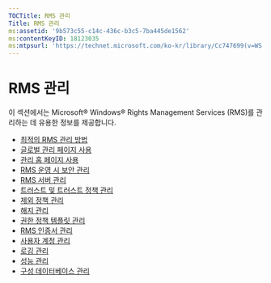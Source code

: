 ```yaml
---
TOCTitle: RMS 관리
Title: RMS 관리
ms:assetid: '9b573c55-c14c-436c-b3c5-7ba445de1562'
ms:contentKeyID: 18123035
ms:mtpsurl: 'https://technet.microsoft.com/ko-kr/library/Cc747699(v=WS.10)'
---
```


RMS 관리
========

이 섹션에서는 Microsoft® Windows® Rights Management Services (RMS)를 관리하는 데 유용한 정보를 제공합니다.

-   [최적의 RMS 관리 방법](https://technet.microsoft.com/385f8112-da00-417f-a2b8-42dc1e06b717)
-   [글로벌 관리 페이지 사용](https://technet.microsoft.com/57bbf402-2351-4dee-823c-27f4dd32447c)
-   [관리 홈 페이지 사용](https://technet.microsoft.com/6c155977-bd0e-47d6-ac65-1746cddb505e)
-   [RMS 운영 시 보안 관리](https://technet.microsoft.com/62050812-de4f-4392-8d63-f2f89aa01ed4)
-   [RMS 서버 관리](https://technet.microsoft.com/7dcd8edc-5d88-421c-b95a-142202d691f0)
-   [트러스트 및 트러스트 정책 관리](https://technet.microsoft.com/1c96ee74-fd28-4511-be21-087e2b04c3ee)
-   [제외 정책 관리](https://technet.microsoft.com/ee31e099-e095-4648-95da-0009fbeb48cb)
-   [해지 관리](https://technet.microsoft.com/df732a7d-1fb0-4845-87ca-fab4bc5f98a0)
-   [권한 정책 템플릿 관리](https://technet.microsoft.com/718286dc-3399-4556-96c9-ec3a33d31877)
-   [RMS 인증서 관리](https://technet.microsoft.com/ff11a03c-927a-48a7-a462-ffd2c3f684c2)
-   [사용자 계정 관리](https://technet.microsoft.com/a4d90f3d-ba1b-40e0-b5c2-e0065cac962f)
-   [로깅 관리](https://technet.microsoft.com/8fccfc57-2135-494e-8e44-f6191bf5e4a0)
-   [성능 관리](https://technet.microsoft.com/72ff5946-12c4-410f-81e7-99aeb3ad623c)
-   [구성 데이터베이스 관리](https://technet.microsoft.com/21551ca0-d09e-48ee-a9b3-287ed4586db7)
